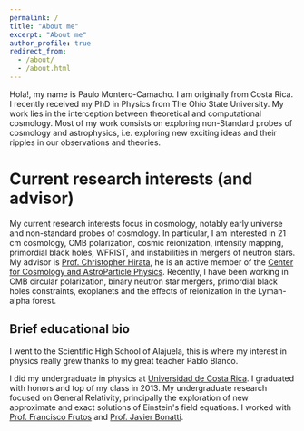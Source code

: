 ```yaml
---
permalink: /
title: "About me"
excerpt: "About me"
author_profile: true
redirect_from: 
  - /about/
  - /about.html
---
```


Hola!, my name is Paulo Montero-Camacho. I am originally from Costa Rica. I recently received my PhD in Physics from The Ohio State University. My work lies in the interception between theoretical and computational cosmology.  Most of my work consists on exploring non-Standard probes of cosmology and astrophysics, i.e. exploring new exciting ideas and their ripples in our observations and theories.  

Current research interests (and advisor)
======
My current research interests focus in cosmology, notably early universe and non-standard probes of cosmology. In particular, I am interested in 21 cm cosmology, CMB polarization, cosmic reionization, intensity mapping, primordial black holes, WFRIST, and instabilities in mergers of neutron stars. My advisor is [Prof. Christopher Hirata](https://hirata10.github.io/), he is an active member of the [Center for Cosmology and AstroParticle Physics](https://ccapp.osu.edu/). Recently, I have been working in CMB circular polarization, binary neutron star mergers, primordial black holes constraints, exoplanets and the effects of reionization in the Lyman-alpha forest.


Brief educational bio
------
I went to the Scientific High School of Alajuela, this is where my interest in physics really grew thanks to my great teacher Pablo Blanco. 

I did my undergraduate in physics at [Universidad de Costa Rica](https://www.ucr.ac.cr/). I graduated with honors and top of my class in 2013. My undergraduate research focused on General Relativity, principally the exploration of new approximate and exact solutions of Einstein's field equations. I worked with [Prof. Francisco Frutos](https://scholar.google.com/citations?user=v266pX8AAAAJ&hl) and [Prof. Javier Bonatti](https://www.researchgate.net/profile/Javier_Bonatti-Gonzalez).
